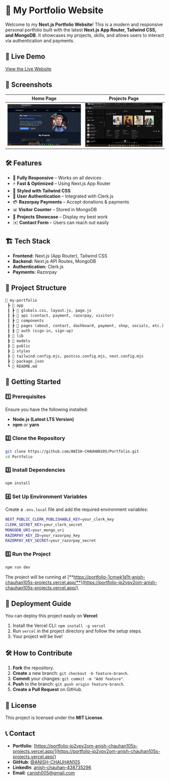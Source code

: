 # 🚀 My Portfolio Website

Welcome to my **Next.js Portfolio Website**! This is a modern and responsive personal portfolio built with the latest **Next.js App Router, Tailwind CSS, and MongoDB**. It showcases my projects, skills, and allows users to interact via authentication and payments.

## 🔗 Live Demo

[View the Live Website](https://portfolio-jp2vpv2om-anish-chauhan105s-projects.vercel.app/)

## 📸 Screenshots

| Home Page | Projects Page |
| --------- | ------------- |
| ![Home](public/project2.png) | ![Projects](public/project1.png) |

## 🛠️ Features

- 🌟 **Fully Responsive** – Works on all devices
- ⚡ **Fast & Optimized** – Using Next.js App Router
- 🎨 **Styled with Tailwind CSS**
- 🔐 **User Authentication** – Integrated with Clerk.js
- 💳 **Razorpay Payments** – Accept donations & payments
- 📊 **Visitor Counter** – Stored in MongoDB
- 📂 **Projects Showcase** – Display my best work
- ✉️ **Contact Form** – Users can reach out easily

## 🏗️ Tech Stack

- **Frontend:** Next.js (App Router), Tailwind CSS
- **Backend:** Next.js API Routes, MongoDB
- **Authentication:** Clerk.js
- **Payments:** Razorpay

## 📂 Project Structure

```
📁 my-portfolio
 ┣ 📂 app  
 ┃ ┣ 📜 globals.css, layout.js, page.js  
 ┃ ┣ 📂 api (contact, payment, razorpay, visitor)  
 ┃ ┣ 📂 components  
 ┃ ┣ 📂 pages (about, contact, dashboard, payment, shop, socials, etc.)  
 ┃ ┣ 📂 auth (sign-in, sign-up)  
 ┣ 📂 lib  
 ┣ 📂 models  
 ┣ 📂 public  
 ┣ 📂 styles  
 ┣ 📄 tailwind.config.mjs, postcss.config.mjs, next.config.mjs  
 ┣ 📄 package.json  
 ┗ 📄 README.md  

```

## 🚀 Getting Started

### 1️⃣ Prerequisites

Ensure you have the following installed:
- **Node.js (Latest LTS Version)**
- **npm** or **yarn**

### 2️⃣ Clone the Repository

```sh
git clone https://github.com/ANISH-CHAUHAN105/Portfolio.git
cd Portfolio
```

### 3️⃣ Install Dependencies

```sh
npm install
```

### 4️⃣ Set Up Environment Variables

Create a `.env.local` file and add the required environment variables:

```sh
NEXT_PUBLIC_CLERK_PUBLISHABLE_KEY=your_clerk_key
CLERK_SECRET_KEY=your_clerk_secret
MONGODB_URI=your_mongo_uri
RAZORPAY_KEY_ID=your_razorpay_key
RAZORPAY_KEY_SECRET=your_razorpay_secret
```

### 5️⃣ Run the Project

```sh
npm run dev
```

The project will be running at [**https://portfolio-1cmwk1d1t-anish-chauhan105s-projects.vercel.app/**](https://portfolio-jp2vpv2om-anish-chauhan105s-projects.vercel.app/).

## 🚀 Deployment Guide

You can deploy this project easily on **Vercel**:
1. Install the Vercel CLI: `npm install -g vercel`
2. Run `vercel` in the project directory and follow the setup steps.
3. Your project will be live!

## 🛠️ How to Contribute

1. **Fork** the repository.
2. **Create** a new branch: `git checkout -b feature-branch`.
3. **Commit** your changes: `git commit -m "Add feature"`.
4. **Push** to the branch: `git push origin feature-branch`.
5. **Create a Pull Request** on GitHub.

## 📜 License

This project is licensed under the **MIT License**.

## 📞 Contact

- **Portfolio**: [https://portfolio-jp2vpv2om-anish-chauhan105s-projects.vercel.app/](https://portfolio-jp2vpv2om-anish-chauhan105s-projects.vercel.app/)
- **GitHub**: [@ANISH-CHAUHAN105](https://github.com/ANISH-CHAUHAN105)
- **LinkedIn**: [anish-chauhan-438735296](https://www.linkedin.com/in/anish-chauhan-438735296/) 
- **Email**: [canish005@gmail.com](mailto:canish005@gmail.com) 

